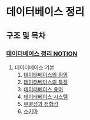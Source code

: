 데이터베이스 정리
============

구조 및 목차
--------------
### [데이터베이스 정리 NOTION](https://www.notion.so/2c7e94009bde40f3a8700f6fc0be664b)

1. 데이터베이스 기본<br>
    1. [데이터베이스의 정의](https://github.com/byeunsungjae/Computer_Science/blob/main/%EB%8D%B0%EC%9D%B4%ED%84%B0%EB%B2%A0%EC%9D%B4%EC%8A%A4/%EB%8D%B0%EC%9D%B4%ED%84%B0%EB%B2%A0%EC%9D%B4%EC%8A%A4%EC%9D%98_%EC%A0%95%EC%9D%98.md)
    2. [데이터베이스의 특징](https://github.com/byeunsungjae/Computer_Science/blob/main/%EB%8D%B0%EC%9D%B4%ED%84%B0%EB%B2%A0%EC%9D%B4%EC%8A%A4/%EB%8D%B0%EC%9D%B4%ED%84%B0%EB%B2%A0%EC%9D%B4%EC%8A%A4_%ED%8A%B9%EC%A7%95.md)
    3. [데이터베이스 용어](https://github.com/byeunsungjae/Computer_Science/blob/main/%EB%8D%B0%EC%9D%B4%ED%84%B0%EB%B2%A0%EC%9D%B4%EC%8A%A4/%EB%8D%B0%EC%9D%B4%ED%84%B0%EB%B2%A0%EC%9D%B4%EC%8A%A4_%EC%9A%A9%EC%96%B4.md)
    4. [데이터베이스 시스템](https://github.com/byeunsungjae/Computer_Science/blob/main/%EB%8D%B0%EC%9D%B4%ED%84%B0%EB%B2%A0%EC%9D%B4%EC%8A%A4/%EB%8D%B0%EC%9D%B4%ED%84%B0%EB%B2%A0%EC%9D%B4%EC%8A%A4_%EC%8B%9C%EC%8A%A4%ED%85%9C.md)
    5. [무결성과 정합성]()
    6. [스키마](https://github.com/byeunsungjae/Computer_Science/blob/main/%EB%8D%B0%EC%9D%B4%ED%84%B0%EB%B2%A0%EC%9D%B4%EC%8A%A4/%EC%8A%A4%ED%82%A4%EB%A7%88.md)
